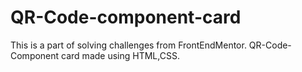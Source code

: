 # QR-Code-component-card
This is a part of solving challenges from FrontEndMentor.
QR-Code-Component card made using HTML,CSS.

